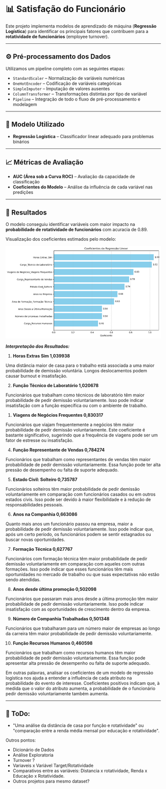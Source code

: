 # 📊 Satisfação do Funcionário

Este projeto implementa modelos de aprendizado de máquina (**Regressão Logística**) para identificar os principais fatores que contribuem para a **rotatividade de funcionários** (employee turnover).

---

## ⚙️ Pré-processamento dos Dados

Utilizamos um pipeline completo com as seguintes etapas:

- `StandardScaler` – Normalização de variáveis numéricas  
- `OneHotEncoder` – Codificação de variáveis categóricas  
- `SimpleImputer` – Imputação de valores ausentes  
- `ColumnTransformer` – Transformações distintas por tipo de variável  
- `Pipeline` – Integração de todo o fluxo de pré-processamento e modelagem

---

## 🤖 Modelo Utilizado

- **Regressão Logística** – Classificador linear adequado para problemas binários

---

## 📈 Métricas de Avaliação

- **AUC (Área sob a Curva ROC)** – Avaliação da capacidade de classificação  
- **Coeficientes do Modelo** – Análise da influência de cada variável nas predições

---

## 🧾 Resultados

O modelo conseguiu identificar variáveis com maior impacto na **probabilidade de rotatividade de funcionários** com acuracia de 0.89.

Visualização dos coeficientes estimados pelo modelo:

![alt text](image-1.png)

***Interpretação dos Resultados:***

1. **Horas Extras Sim 1,039938**

Uma distância maior de casa para o trabalho está associada a uma maior probabilidade de demissão voluntária. Longos deslocamentos podem causar burnout e insatisfação.

2. **Função Técnico de Laboratório 1,020678**

Funcionários que trabalham como técnicos de laboratório têm maior probabilidade de pedir demissão voluntariamente. Isso pode indicar insatisfação com a função específica ou com o ambiente de trabalho.

1. **Viagens de Negócios Frequentes 0,830317**

Funcionários que viajam frequentemente a negócios têm maior probabilidade de pedir demissão voluntariamente. Este coeficiente é bastante significativo, sugerindo que a frequência de viagens pode ser um fator de estresse ou insatisfação.

4. **Função Representante de Vendas 0,784274**

Funcionários que trabalham como representantes de vendas têm maior probabilidade de pedir demissão voluntariamente. Essa função pode ter alta pressão de desempenho ou falta de suporte adequado.

5. **Estado Civil: Solteiro 0,735787**

Funcionários solteiros têm maior probabilidade de pedir demissão voluntariamente em comparação com funcionários casados ou em outros estados civis. Isso pode ser devido à maior flexibilidade e à redução de responsabilidades pessoais.

6. **Anos na Companhia 0,663086**

Quanto mais anos um funcionário passou na empresa, maior a probabilidade de pedir demissão voluntariamente. Isso pode indicar que, após um certo período, os funcionários podem se sentir estagnados ou buscar novas oportunidades.

7. **Formação Técnica 0,627767**

Funcionários com formação técnica têm maior probabilidade de pedir demissão voluntariamente em comparação com aqueles com outras formações. Isso pode indicar que esses funcionários têm mais oportunidades no mercado de trabalho ou que suas expectativas não estão sendo atendidas.

8. **Anos desde última promoção 0,502098**

Funcionários que passaram mais anos desde a última promoção têm maior probabilidade de pedir demissão voluntariamente. Isso pode indicar insatisfação com as oportunidades de crescimento dentro da empresa.

9. **Número de Companhia Trabalhadas 0,501348**

Funcionários que trabalharam para um número maior de empresas ao longo da carreira têm maior probabilidade de pedir demissão voluntariamente.

10.  **Função Recursos Humanos 0,460598**

Funcionários que trabalham como recursos humanos têm maior probabilidade de pedir demissão voluntariamente. Essa função pode apresentar alta pressão de desempenho ou falta de suporte adequado.

Em outras palavras, analisar os coeficientes de um modelo de regressão logística nos ajuda a entender a influência de cada atributo na probabilidade do evento de interesse. Coeficientes positivos indicam que, à medida que o valor do atributo aumenta, a probabilidade de o funcionário pedir demissão voluntariamente também aumenta.

---
## 🧾 ToDo:
* "Uma análise da distância de casa por função e rotatividade" ou "comparação entre a renda média mensal por educação e rotatividade".

Outros pontos:
- Dicionário de Dados
- Análise Exploratoria
- Turnover ?
- Variaveis x Variável Target/Rotatividade
- Comparativos entre as variáveis: Distancia x rotatividade, Renda x Educação x Rotatividade.
- Outros projetos para mesmo dataset?